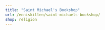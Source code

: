 ```yaml
---
title: "Saint Michael's Bookshop"
url: /enniskillen/saint-michaels-bookshop/
shop: religion
---
```

